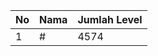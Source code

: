 | No | Nama            | Jumlah Level |
|----|-----------------|--------------|
| 1  | #    |    4574        |
